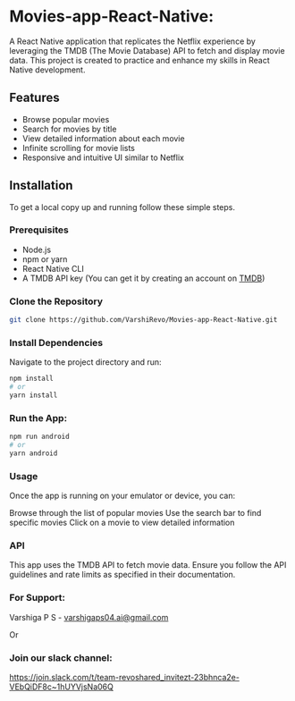 # Movies-app-React-Native:
A React Native application that replicates the Netflix experience by leveraging the TMDB (The Movie Database) API to fetch and display movie data. This project is created to practice and enhance my skills in React Native development.

## Features
- Browse popular movies
- Search for movies by title
- View detailed information about each movie
- Infinite scrolling for movie lists
- Responsive and intuitive UI similar to Netflix

## Installation
To get a local copy up and running follow these simple steps.

### Prerequisites
- Node.js
- npm or yarn
- React Native CLI
- A TMDB API key (You can get it by creating an account on [TMDB](https://www.themoviedb.org/))
### Clone the Repository
```bash
git clone https://github.com/VarshiRevo/Movies-app-React-Native.git
```
### Install Dependencies
Navigate to the project directory and run:
```bash
npm install
# or
yarn install
```
### Run the App:
```bash
npm run android
# or
yarn android
```
### Usage
Once the app is running on your emulator or device, you can:

Browse through the list of popular movies
Use the search bar to find specific movies
Click on a movie to view detailed information

### API
This app uses the TMDB API to fetch movie data. Ensure you follow the API guidelines and rate limits as specified in their documentation.

### For Support:
Varshiga P S - varshigaps04.ai@gmail.com

Or

### Join our slack channel:
https://join.slack.com/t/team-revoshared_invitezt-23bhnca2e-VEbQiDF8c~1hUYVjsNa06Q



